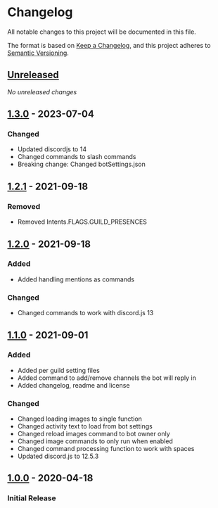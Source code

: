 # Changelog
All notable changes to this project will be documented in this file.

The format is based on [Keep a Changelog](https://keepachangelog.com/en/1.0.0/),
and this project adheres to [Semantic Versioning](https://semver.org/spec/v2.0.0.html).

## [Unreleased]
_No unreleased changes_

## [1.3.0] - 2023-07-04
### Changed
- Updated discordjs to 14
- Changed commands to slash commands
- Breaking change: Changed botSettings.json 

## [1.2.1] - 2021-09-18
### Removed
- Removed Intents.FLAGS.GUILD_PRESENCES

## [1.2.0] - 2021-09-18
### Added
- Added handling mentions as commands

### Changed
- Changed commands to work with discord.js 13

## [1.1.0] - 2021-09-01
### Added
- Added per guild setting files 
- Added command to add/remove channels the bot will reply in 
- Added changelog, readme and license

### Changed 
- Changed loading images to single function 
- Changed activity text to load from bot settings
- Changed reload images command to bot owner only 
- Changed image commands to only run when enabled
- Changed command processing function to work with spaces
- Updated discord.js to 12.5.3 

## [1.0.0] - 2020-04-18
### Initial Release

[1.3.0]: https://github.com/VariXx/frogbot/tree/v1.3.0
[1.2.1]: https://github.com/VariXx/frogbot/tree/v1.2.1
[1.2.0]: https://github.com/VariXx/frogbot/tree/v1.2.0
[1.1.0]: https://github.com/VariXx/frogbot/tree/v1.1.0
[1.0.0]: https://github.com/VariXx/frogbot/tree/v1.0.0
[Unreleased]: https://github.com/VariXx/frogbot/compare/master...develop